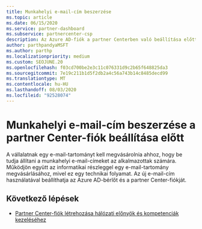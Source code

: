```yaml
---
title: Munkahelyi e-mail-cím beszerzése
ms.topic: article
ms.date: 06/15/2020
ms.service: partner-dashboard
ms.subservice: partnercenter-csp
description: Az Azure AD-fiók a partner Centerben való beállítása előtt megismerheti az e-mail-tartomány szükségességét. További információ az e-mail-tartományok megvásárlásáról.
author: parthpandyaMSFT
ms.author: parthp
ms.localizationpriority: medium
ms.custom: SEOJUNE.20
ms.openlocfilehash: f03cd700be2e3c11c076331d9c2b65f648825da3
ms.sourcegitcommit: 7e19c211b1d5f2db2a4c56a743b14c8485decd99
ms.translationtype: MT
ms.contentlocale: hu-HU
ms.lasthandoff: 08/03/2020
ms.locfileid: "92528074"
---
```

# <a name="how-to-get-a-work-email-address-before-you-set-up-your-partner-center-account"></a>Munkahelyi e-mail-cím beszerzése a partner Center-fiók beállítása előtt

A vállalatnak egy e-mail-tartományt kell megvásárolnia ahhoz, hogy be tudja állítani a munkahelyi e-mail-címeket az alkalmazottak számára. Működjön együtt az informatikai részleggel egy e-mail-tartomány megvásárlásához, mivel ez egy technikai folyamat. Az új e-mail-cím használatával beállíthatja az Azure AD-bérlőt és a partner Center-fiókját.

## <a name="next-steps"></a>Következő lépések

- [Partner Center-fiók létrehozása hálózati előnyök és kompetenciák kezeléséhez](mpn-create-a-partner-center-account.md)